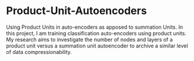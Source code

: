# Product-Unit-Autoencoders
Using Product Units in auto-encoders as apposed to summation Units.
In this project, I am training classification auto-encoders using product units. 
My research aims to investigate the number of nodes and layers of a product unit versus a summation unit autoencoder to archive a similar level of data compressionability.
